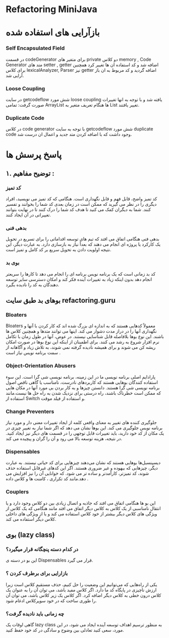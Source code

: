 # Refactoring MiniJava

# بازآرایی های استفاده شده
### Self Encapsulated Field
در قسمت codeGenerator برای متغیر های private دو کلاس memory , Code Generator متد های setter , getter اضافه شد و کد استفاده ان ها تغییر کرد همچنین برای کلاس lexicalAnalyzer, Parser نیز getter اضافه گردید و کد مربوط به ان باز آرایی شد.
### Loose Coupling
در سایت getcodeflow شش مورد loose coupling یافته شد و با توجه به انها تغییرات صورت گرفت:
تمامی ArrayList ها هنگام تعریف متغیر به List تغییر یافتند.
### Duplicate Code
در کلاس code generator با توجه به سایت getcodeflow شش مورد duplicate code وجود داشت که با اضافه کردن متد جدید و اعمال ان درست شد.



# پاسخ پرسش ها
##  ۱. توضیح مفاهیم :
### کد تمیز 
کد تمیز واضح، قابل فهم و قابل نگهداری است. هنگامی که کد تمیز می نویسید، افراد دیگری را در نظر می گیرید که ممکن است در زمان بعدی کد شما را بخوانند و تفسیر کنند. شما به دیگران کمک می کنید تا هدف کد شما را درک کنند تا در نهایت بتوانند تغییراتی در آن ایجاد کنند.

### بدهی فنی 
بدهی فنی  هنگامی اتفاق می افتد که تیم های توسعه اقداماتی را برای تسریع در تحویل یک کارکرد یا پروژه ای انجام می دهند که بعداً نیاز به بازسازی دارد. به عبارت دیگر، این نتیجه اولویت دادن به تحویل سریع بر کد کامل و تمیز است.

### بوی بد 
کد بد زمانی است که یک برنامه نویس برنامه ای را انجام می دهد تا کارها را سریعتر انجام دهد بدون اینکه زیاد به تغییرات آینده فکر کند و امکان دسترسی سایر توسعه دهندگان به کد را نادیده بگیرد.

## بوهای بد طبق سایت refactoring.guru

### Bloaters
Bloaters معمولاً کدهایی هستند که به اندازه ای بزرگ شده اند که کار کردن با آنها و نگهداری آنها را در دراز مدت دشوار می کند. اینها می توانند متدها و همچنین کلاس ها باشند. این نوع بوها بلافاصله قابل شناسایی نیستند. در عوض، آنها در طول زمان با تکامل نرم افزار شروع به رشد می کنند. برای اطمینان از اینکه این نوع بوها در صورت امکان ریشه کن می شوند و برای همیشه نادیده گرفته نمی شوند، به تلاش زیاد و آگاهانه از سمت برنامه نویس نیاز است .

### Object-Orientation Abusers
پارادایم اصلی برنامه نویسی ما در این زمینه، برنامه نویسی شی گرا است. این سوء استفاده کنندگان بوهایی هستند که کاربردهای نادرست، نامناسب یا گاهی ناقص اصول برنامه نویسی شی گرا هستند. دانستن چیزها و به کار بردن بی مورد آنها در مکان هایی که ممکن است خطرناک باشند، راه درستی برای نزدیک شدن به راه حل ها نیست.مانند استفاده از Switch و استفاده از فیلد موقت.

### Change Preventers
جلوگیری کننده های تغییر به معنای واقعی کلمه از ایجاد تغییرات معنی دار و مورد نیاز برنامه نویس جلوگیری می کند. این بوها نشان می دهد که اگر شما نیاز به تغییر چیزی در یک مکان از کد خود دارید، باید تغییرات قابل توجهی را در قسمت های دیگر نیز ایجاد کنید. در نتیجه، هزینه توسعه بالا می رود و آن را گران و پیچیده می کند.

### Dispensables
دیسپنسبل‌ها بوهایی هستند که نشان می‌دهند چیزهایی برای کد حیاتی نیستند. به عبارت دیگر، چیزهایی که بیهوده و غیر ضروری هستند. اگر این کدهای غیرقابل استفاده حذف شوند، کد تمیزتر، کارآمدتر و ساده تر می شود. که خوانایی آن را نیز افزایش می دهد.مانند کد تکراری ، کامنت ها و کلاس داده .

### Couplers
این بو ها هنگامی اتفاق می افتد که جاذبه و اتصال زیادی بین دو کلاس وجود دارد و یا انتقال نامناسبی از یک کلاس به کلاس دیگر اتفاق می افتد مانند هنگامی که یک کلاس از ویژگی های کلاس دیگر بیشتر از خود کلاس استفاده می کند و یا از ویژگی های داخلی کلاس دیگر استفاده می کند.

## بوی (lazy class)
### در کدام دسته پنچگانه قرار میگیرد؟
این بو در دسته ی Dispensables قرار می گیرد.

### بازارایی برای برطرف کردن ؟
یکی از راه‌هایی که می‌توانیم این وضعیت را حل کنیم، حذف مستقیم کلاس است زیرا ارزش ناچیزی در پایگاه کد ما دارد. اگر کلاس مفید باشد، می توان آن را به عنوان یک کلاس درون خطی به کلاس دیگر اضافه کرد. اگر کلاس یک زیر کلاس باشد، می توان آن را طوری ساخت که در خود سوپرکلاس ادغام شود.

###  چه زمانی باید نادیده گرفت؟
گاهی اوقات یک lazy class به منظور ترسیم اهداف توسعه آینده ایجاد می شود، در این مورد، سعی کنید تعادلی بین وضوح و سادگی در کد خود حفظ کنید.
